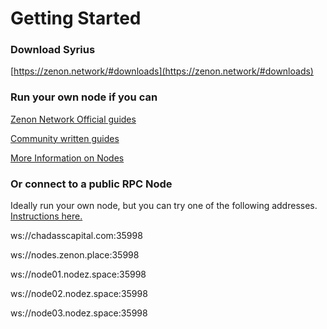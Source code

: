 # Getting Started

### Download Syrius&#x20;

[https://zenon.network/#downloads](https://zenon.network/#downloads)

### Run your own node if you can

[Zenon Network Official guides](https://github.com/zenon-network/znn-bundle)

[Community written guides](./#community-resources)

[More Information on Nodes](more-information/nodes-pillars-and-sentinels.md)

### Or connect to a public RPC Node

Ideally run your own node, but you can try one of the following addresses. [Instructions here.](more-information/nodes-pillars-and-sentinels.md)

ws://chadasscapital.com:35998

ws://nodes.zenon.place:35998

ws://node01.nodez.space:35998&#x20;

ws://node02.nodez.space:35998&#x20;

ws://node03.nodez.space:35998
